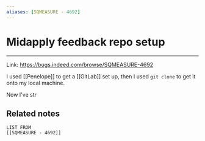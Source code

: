 ```yaml
---
aliases: [SQMEASURE - 4692]
---
```

# Midapply feedback repo setup
---
Link: https://bugs.indeed.com/browse/SQMEASURE-4692

I used [[Penelope]] to get a [[GitLab]] set up, then I used `git clone` to get it onto my local machine. 

Now I've str

## Related notes
```dataview
LIST FROM
[[SQMEASURE - 4692]]
```